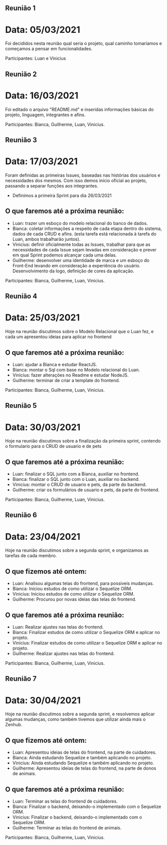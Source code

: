 
## Reunião 1

# Data: 05/03/2021
Foi decididos nesta reunião qual seria o projeto, qual caminho tomaríamos e começamos a pensar em funcionalidades.

Participantes: Luan e Vinicius

## Reunião 2

# Data: 16/03/2021
Foi editado o arquivo "README.md" e inseridas informações básicas do projeto, linguagem, integrantes e afins.

Participantes: Bianca, Guilherme, Luan, Vinicius.


## Reunião 3

# Data: 17/03/2021
Foram definidas as primeiras Issues, baseadas nas histórias dos usuários e necessidades dos mesmos. Com isso demos início oficial ao projeto, passando a separar funções aos integrantes.
- Definimos a primeira Sprint para dia 26/03/2021

## O que faremos até a próxima reunião:

- Luan: trazer um esboço do modelo relacional do banco de dados.
- Bianca: coletar informações a respeito de cada etapa dentro do sistema, dados de cada CRUD e afins. (esta tarefa está relacionada à tarefa do Luan, ambos trabalharão juntos).
- Vinicius: definir oficialmente todas as Issues, trabalhar para que as necessidades de cada Issue sejam levadas em consideração e prever em qual Sprint podemos alcançar cada uma delas.
- Guilherme: desenvolver uma identidade de marca e um esboço do Front-End levando em consideração a experiência do usuário. Desenvolvimento da logo, definição de cores da aplicação.

Participantes: Bianca, Guilherme, Luan, Vinicius.

## Reunião 4

# Data: 25/03/2021

Hoje na reunião discutimos sobre o Modelo Relacional que o Luan fez, e cada um apresentou ideias para aplicar no frontend

## O que faremos até a próxima reunião:

- Luan: ajudar a Bianca e estudar ReactJS.
- Bianca: montar o Sql com base no Modelo relacional do Luan.
- Vinicius: fazer alterações no Readme e estudar NodeJS.
- Guilherme: terminar de criar a template do frontend.

Participantes: Bianca, Guilherme, Luan, Vinicius.

## Reunião 5

# Data: 30/03/2021

Hoje na reunião discutimos sobre a finalização da primeira sprint, contendo o formulario para o CRUD de usuario e de pets

## O que faremos até a próxima reunião:

- Luan: finalizar o SQL junto com a Bianca, auxiliar no frontend.
- Bianca: finalizar o SQL junto com o Luan, auxiliar no backend.
- Vinicius: montar o CRUD de usuario e pets, da parte do backend.
- Guilherme: criar os formulários de usuario e pets, da parte do frontend.

Participantes: Bianca, Guilherme, Luan, Vinicius.

## Reunião 6

# Data: 23/04/2021

Hoje na reunião discutimos sobre a segunda sprint, e organizamos as tarefas de cada membro.

## O que fizemos até ontem:

- Luan: Analisou algumas telas do frontend, para possiveis mudanças.
- Bianca: Iniciou estudos de como utilizar o Sequelize ORM.
- Vinicius: Iniciou estudos de como utilizar o Sequelize ORM.
- Guilherme: Procurou por novas ideias das telas do frontend.
 
## O que faremos até a próxima reunião:

- Luan: Realizar ajustes nas telas do frontend.
- Bianca: Finalizar estudos de como utilizar o Sequelize ORM e aplicar no projeto.
- Vinicius: Finalizar estudos de como utilizar o Sequelize ORM e aplicar no projeto.
- Guilherme: Realizar ajustes nas telas do frontend.

Participantes: Bianca, Guilherme, Luan, Vinicius.

## Reunião 7

# Data: 30/04/2021

Hoje na reunião discutimos sobre a segunda sprint, e resolvemos aplicar algumas mudanças, como também tivemos que utilizar ainda mais o Zenhub.

## O que fizemos até ontem:

- Luan: Apresentou ideias de telas do frontend, na parte de cuidadores.
- Bianca: Ainda estudando Sequelize e também aplicando no projeto.
- Vinicius: Ainda estudando Sequelize e também aplicando no projeto.
- Guilherme: Apresentou ideias de telas do frontend, na parte de donos de animais.

## O que faremos até a próxima reunião:

- Luan: Terminar as telas do frontend de cuidadores.
- Bianca: Finalizar o backend, deixando-o implementado com o Sequelize ORM.
- Vinicius: Finalizar o backend, deixando-o implementado com o Sequelize ORM.
- Guilherme: Terminar as telas do frontend de animais.

Participantes: Bianca, Guilherme, Luan, Vinicius.
